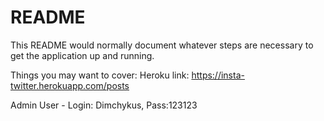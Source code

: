 # README

This README would normally document whatever steps are necessary to get the
application up and running.

Things you may want to cover:
Heroku link:
https://insta-twitter.herokuapp.com/posts

Admin User - Login: Dimchykus, Pass:123123
